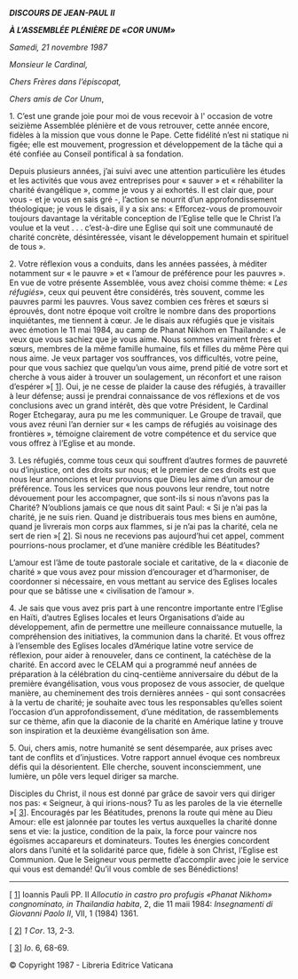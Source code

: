 ***DISCOURS DE JEAN-PAUL II***

***À L’ASSEMBLÉE PLÉNIÈRE DE «COR UNUM»***

*Samedi, 21 novembre 1987*

*Monsieur le Cardinal,*

*Chers Frères dans l’épiscopat,*

*Chers amis de Cor Unum*,

1\. C’est une grande joie pour moi de vous recevoir à l' occasion de votre seizième Assemblée plénière et de vous retrouver, cette année encore, fidèles à la mission que vous donne le Pape. Cette fidélité n’est ni statique ni figée; elle est mouvement, progression et développement de la tâche qui a été confiée au Conseil pontifical à sa fondation.

Depuis plusieurs années, j’ai suivi avec une attention particulière les études et les activités que vous avez entreprises pour « sauver » et « réhabiliter la charité évangélique », comme je vous y ai exhortés. Il est clair que, pour vous - et je vous en sais gré -, l’action se nourrit d’un approfondissement théologique; je vous le disais, il y a six ans: « Efforcez-vous de promouvoir toujours davantage la véritable conception de l’Eglise telle que le Christ l’a voulue et la veut . . . c’est-à-dire une Eglise qui soit une communauté de charité concrète, désintéressée, visant le développement humain et spirituel de tous ».

2\. Votre réflexion vous a conduits, dans les années passées, à méditer notamment sur « le pauvre » et « l’amour de préférence pour les pauvres ». En vue de votre présente Assemblée, vous avez choisi comme thème: « *Les réfugiés*», ceux qui peuvent être considérés, très souvent, comme les pauvres parmi les pauvres. Vous savez combien ces frères et sœurs si éprouvés, dont notre époque voit croître le nombre dans des proportions inquiétantes, me tiennent à cœur. Je le disais aux réfugiés que je visitais avec émotion le 11 mai 1984, au camp de Phanat Nikhom en Thaïlande: « Je veux que vous sachiez que je vous aime. Nous sommes vraiment frères et sœurs, membres de la même famille humaine, fils et filles du même Père qui nous aime. Je veux partager vos souffrances, vos difficultés, votre peine, pour que vous sachiez que quelqu’un vous aime, prend pitié de votre sort et cherche à vous aider à trouver un soulagement, un réconfort et une raison d’espérer »\[ [1](#_ftn1 "")\]. Oui, je ne cesse de plaider la cause des réfugiés, à travailler à leur défense; aussi je prendrai connaissance de vos réflexions et de vos conclusions avec un grand intérêt, dès que votre Président, le Cardinal Roger Etchegaray, aura pu me les communiquer. Le Groupe de travail, que vous avez réuni l’an dernier sur « les camps de réfugiés au voisinage des frontières », témoigne clairement de votre compétence et du service que vous offrez à l’Eglise et au monde.

3\. Les réfugiés, comme tous ceux qui souffrent d’autres formes de pauvreté ou d’injustice, ont des droits sur nous; et le premier de ces droits est que nous leur annoncions et leur prouvions que Dieu les aime d’un amour de préférence. Tous les services que nous pouvons leur rendre, tout notre dévouement pour les accompagner, que sont-ils si nous n’avons pas la Charité? N’oublions jamais ce que nous dit saint Paul: « Si je n’ai pas la charité, je ne suis rien. Quand je distribuerais tous mes biens en aumône, quand je livrerais mon corps aux flammes, si je n’ai pas la charité, cela ne sert de rien »\[ [2](#_ftn2 "")\]. Si nous ne recevions pas aujourd’hui cet appel, comment pourrions-nous proclamer, et d’une manière crédible les Béatitudes?

L’amour est l’âme de toute pastorale sociale et caritative, de la « diaconie de charité » que vous avez pour mission d’encourager et d’harmoniser, de coordonner si nécessaire, en vous mettant au service des Eglises locales pour que se bâtisse une « civilisation de l’amour ».

4\. Je sais que vous avez pris part à une rencontre importante entre l’Eglise en Haïti, d’autres Eglises locales et leurs Organisations d’aide au développement, afin de permettre une meilleure connaissance mutuelle, la compréhension des initiatives, la communion dans la charité. Et vous offrez à l’ensemble des Eglises locales d’Amérique latine votre service de réflexion, pour aider à renouveler, dans ce continent, la catéchèse de la charité. En accord avec le CELAM qui a programmé neuf années de préparation à la célébration du cinq-centième anniversaire du début de la première évangélisation, vous vous proposez de vous associer, de quelque manière, au cheminement des trois dernières années - qui sont consacrées à la vertu de charité; je souhaite avec tous les responsables qu’elles soient l’occasion d’un approfondissement, d’une méditation, de rassemblements sur ce thème, afin que la diaconie de la charité en Amérique latine y trouve son inspiration et la deuxième évangélisation son âme.

5\. Oui, chers amis, notre humanité se sent désemparée, aux prises avec tant de conflits et d’injustices. Votre rapport annuel évoque ces nombreux défis qui la désorientent. Elle cherche, souvent inconsciemment, une lumière, un pôle vers lequel diriger sa marche.

Disciples du Christ, il nous est donné par grâce de savoir vers qui diriger nos pas: « Seigneur, à qui irions-nous? Tu as les paroles de la vie éternelle »\[ [3](#_ftn3 "")\]. Encouragés par les Béatitudes, prenons la route qui mène au Dieu Amour: elle est jalonnée par toutes les vertus auxquelles la charité donne sens et vie: la justice, condition de la paix, la force pour vaincre nos égoïsmes accapareurs et dominateurs. Toutes les énergies concordent alors dans l’unité et la solidarité parce que, fidèle à son Christ, l’Eglise est Communion. Que le Seigneur vous permette d’accomplir avec joie le service qui vous est demandé! Qu’il vous comble de ses Bénédictions!

* * *

\[ [1](#_ftnref1 "")\] Ioannis Pauli PP. II *Allocutio in castro pro profugis «Phanat Nikhom» congnominato, in Thailandia habita*, 2, die 11 maii 1984: *Insegnamenti di Giovanni Paolo II*, VII, 1 (1984) 1361.

\[ [2](#_ftnref2 "")\] *1 Cor*. 13, 2-3.

\[ [3](#_ftnref3 "")\] *Io*. 6, 68-69.

© Copyright 1987 - Libreria Editrice Vaticana